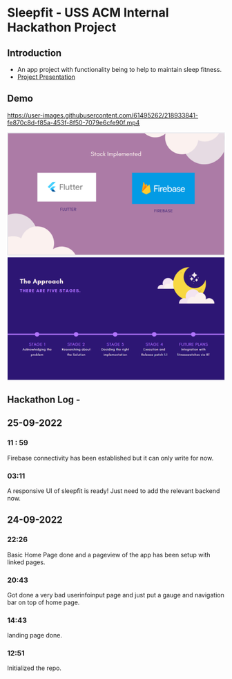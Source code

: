# Sleepfit - USS ACM Internal Hackathon Project

## Introduction
  - An app project with functionality being to help to maintain sleep fitness.
  - [Project Presentation](https://www.canva.com/design/DAFVXrn4bVQ/iC4_HZMoUzja-NkjzkWZUw/view?utm_content=DAFVXrn4bVQ&utm_campaign=designshare&utm_medium=link2&utm_source=sharebutton)
  
## Demo
https://user-images.githubusercontent.com/61495262/218933841-fe870c8d-f85a-453f-8f50-7079e6cfe90f.mp4

![Stack](https://github.com/Rahul-JOON/Sleepfit/blob/main/Demo/Stack.png "Stack") ![Steps](https://github.com/Rahul-JOON/Sleepfit/blob/main/Demo/steps.png "Steps")


## Hackathon Log - 
## 25-09-2022
### 11 : 59
Firebase connectivity has been established but it can only write for now.
### 03:11
A responsive UI of sleepfit is ready! Just need to add the relevant backend now.
## 24-09-2022
### 22:26
Basic Home Page done and a pageview of the app has been setup with linked pages.
### 20:43
Got done a very bad userinfoinput page and just put a gauge and navigation bar on top of home page.
### 14:43
landing page done.
### 12:51
Initialized the repo.
